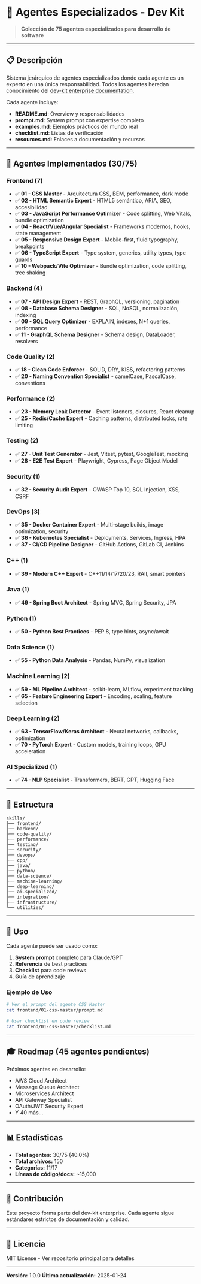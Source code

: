 # 🤖 Agentes Especializados - Dev Kit

> **Colección de 75 agentes especializados para desarrollo de software**

---

## 📋 Descripción

Sistema jerárquico de agentes especializados donde cada agente es un experto en una única responsabilidad. Todos los agentes heredan conocimiento del [dev-kit enterprise documentation](https://github.com/carlosalemania/-dev-kit).

Cada agente incluye:
- **README.md**: Overview y responsabilidades
- **prompt.md**: System prompt con expertise completo
- **examples.md**: Ejemplos prácticos del mundo real
- **checklist.md**: Listas de verificación
- **resources.md**: Enlaces a documentación y recursos

---

## 🎯 Agentes Implementados (30/75)

### Frontend (7)
- ✅ **01 - CSS Master** - Arquitectura CSS, BEM, performance, dark mode
- ✅ **02 - HTML Semantic Expert** - HTML5 semántico, ARIA, SEO, accesibilidad
- ✅ **03 - JavaScript Performance Optimizer** - Code splitting, Web Vitals, bundle optimization
- ✅ **04 - React/Vue/Angular Specialist** - Frameworks modernos, hooks, state management
- ✅ **05 - Responsive Design Expert** - Mobile-first, fluid typography, breakpoints
- ✅ **06 - TypeScript Expert** - Type system, generics, utility types, type guards
- ✅ **10 - Webpack/Vite Optimizer** - Bundle optimization, code splitting, tree shaking

### Backend (4)
- ✅ **07 - API Design Expert** - REST, GraphQL, versioning, pagination
- ✅ **08 - Database Schema Designer** - SQL, NoSQL, normalización, indexing
- ✅ **09 - SQL Query Optimizer** - EXPLAIN, indexes, N+1 queries, performance
- ✅ **11 - GraphQL Schema Designer** - Schema design, DataLoader, resolvers

### Code Quality (2)
- ✅ **18 - Clean Code Enforcer** - SOLID, DRY, KISS, refactoring patterns
- ✅ **20 - Naming Convention Specialist** - camelCase, PascalCase, conventions

### Performance (2)
- ✅ **23 - Memory Leak Detector** - Event listeners, closures, React cleanup
- ✅ **25 - Redis/Cache Expert** - Caching patterns, distributed locks, rate limiting

### Testing (2)
- ✅ **27 - Unit Test Generator** - Jest, Vitest, pytest, GoogleTest, mocking
- ✅ **28 - E2E Test Expert** - Playwright, Cypress, Page Object Model

### Security (1)
- ✅ **32 - Security Audit Expert** - OWASP Top 10, SQL Injection, XSS, CSRF

### DevOps (3)
- ✅ **35 - Docker Container Expert** - Multi-stage builds, image optimization, security
- ✅ **36 - Kubernetes Specialist** - Deployments, Services, Ingress, HPA
- ✅ **37 - CI/CD Pipeline Designer** - GitHub Actions, GitLab CI, Jenkins

### C++ (1)
- ✅ **39 - Modern C++ Expert** - C++11/14/17/20/23, RAII, smart pointers

### Java (1)
- ✅ **49 - Spring Boot Architect** - Spring MVC, Spring Security, JPA

### Python (1)
- ✅ **50 - Python Best Practices** - PEP 8, type hints, async/await

### Data Science (1)
- ✅ **55 - Python Data Analysis** - Pandas, NumPy, visualization

### Machine Learning (2)
- ✅ **59 - ML Pipeline Architect** - scikit-learn, MLflow, experiment tracking
- ✅ **65 - Feature Engineering Expert** - Encoding, scaling, feature selection

### Deep Learning (2)
- ✅ **63 - TensorFlow/Keras Architect** - Neural networks, callbacks, optimization
- ✅ **70 - PyTorch Expert** - Custom models, training loops, GPU acceleration

### AI Specialized (1)
- ✅ **74 - NLP Specialist** - Transformers, BERT, GPT, Hugging Face

---

## 📁 Estructura

```
skills/
├── frontend/
├── backend/
├── code-quality/
├── performance/
├── testing/
├── security/
├── devops/
├── cpp/
├── java/
├── python/
├── data-science/
├── machine-learning/
├── deep-learning/
├── ai-specialized/
├── integration/
├── infrastructure/
└── utilities/
```

---

## 🚀 Uso

Cada agente puede ser usado como:
1. **System prompt** completo para Claude/GPT
2. **Referencia** de best practices
3. **Checklist** para code reviews
4. **Guía** de aprendizaje

### Ejemplo de Uso

```bash
# Ver el prompt del agente CSS Master
cat frontend/01-css-master/prompt.md

# Usar checklist en code review
cat frontend/01-css-master/checklist.md
```

---

## 🎓 Roadmap (45 agentes pendientes)

Próximos agentes en desarrollo:
- AWS Cloud Architect
- Message Queue Architect
- Microservices Architect
- API Gateway Specialist
- OAuth/JWT Security Expert
- Y 40 más...

---

## 📊 Estadísticas

- **Total agentes:** 30/75 (40.0%)
- **Total archivos:** 150
- **Categorías:** 11/17
- **Líneas de código/docs:** ~15,000

---

## 🤝 Contribución

Este proyecto forma parte del dev-kit enterprise. Cada agente sigue estándares estrictos de documentación y calidad.

---

## 📄 Licencia

MIT License - Ver repositorio principal para detalles

---

**Versión:** 1.0.0
**Última actualización:** 2025-01-24
